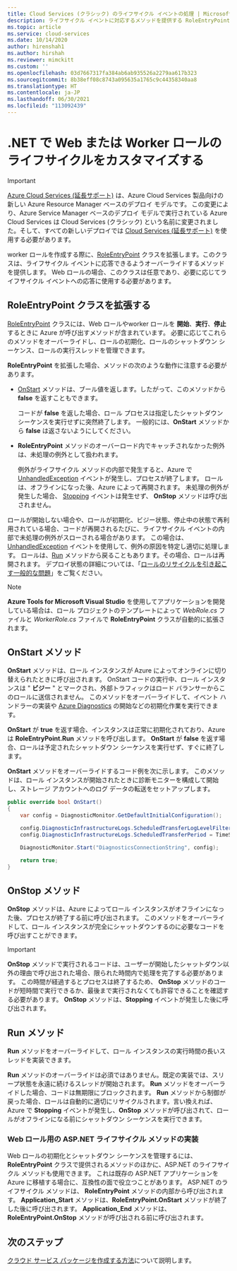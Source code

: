 ```yaml
---
title: Cloud Services (クラシック) のライフサイクル イベントの処理 | Microsoft Docs
description: ライフサイクル イベントに対応するメソッドを提供する RoleEntryPoint など、クラウド サービス ロールのライフサイクル メソッドを .NET で使用する方法について説明します。
ms.topic: article
ms.service: cloud-services
ms.date: 10/14/2020
author: hirenshah1
ms.author: hirshah
ms.reviewer: mimckitt
ms.custom: ''
ms.openlocfilehash: 03d7667317fa384ab6ab935526a2279aa617b323
ms.sourcegitcommit: 8b38eff08c8743a095635a1765c9c44358340aa8
ms.translationtype: HT
ms.contentlocale: ja-JP
ms.lasthandoff: 06/30/2021
ms.locfileid: "113092439"
---
```

# <a name="customize-the-lifecycle-of-a-web-or-worker-role-in-net"></a>.NET で Web または Worker ロールのライフサイクルをカスタマイズする

> [!IMPORTANT]
> [Azure Cloud Services (延長サポート)](../cloud-services-extended-support/overview.md) は、Azure Cloud Services 製品向けの新しい Azure Resource Manager ベースのデプロイ モデルです。 この変更により、Azure Service Manager ベースのデプロイ モデルで実行されている Azure Cloud Services は Cloud Services (クラシック) という名前に変更されました。そして、すべての新しいデプロイでは [Cloud Services (延長サポート)](../cloud-services-extended-support/overview.md) を使用する必要があります。

worker ロールを作成する際に、[RoleEntryPoint](/previous-versions/azure/reference/ee758619(v=azure.100)) クラスを拡張します。このクラスは、ライフサイクル イベントに応答できるようオーバーライドするメソッドを提供します。 Web ロールの場合、このクラスは任意であり、必要に応じてライフサイクル イベントへの応答に使用する必要があります。

## <a name="extend-the-roleentrypoint-class"></a>RoleEntryPoint クラスを拡張する
[RoleEntryPoint](/previous-versions/azure/reference/ee758619(v=azure.100)) クラスには、Web ロールやworker ロールを **開始**、**実行**、**停止** するときに Azure が呼び出すメソッドが含まれています。 必要に応じてこれらのメソッドをオーバーライドし、ロールの初期化、ロールのシャットダウン シーケンス、ロールの実行スレッドを管理できます。 

**RoleEntryPoint** を拡張した場合、メソッドの次のような動作に注意する必要があります。

* [OnStart](/previous-versions/azure/reference/ee772851(v=azure.100)) メソッドは、ブール値を返します。したがって、このメソッドから **false** を返すこともできます。
  
   コードが **false** を返した場合、ロール プロセスは指定したシャットダウン シーケンスを実行せずに突然終了します。 一般的には、**OnStart** メソッドから **false** は返さないようにしてください。
* **RoleEntryPoint** メソッドのオーバーロード内でキャッチされなかった例外は、未処理の例外として扱われます。
  
   例外がライフサイクル メソッドの内部で発生すると、Azure で [UnhandledException](/dotnet/api/system.appdomain.unhandledexception) イベントが発生し、プロセスが終了します。 ロールは、オフラインになった後、Azure によって再開されます。 未処理の例外が発生した場合、 [Stopping](/previous-versions/azure/reference/ee758136(v=azure.100)) イベントは発生せず、 **OnStop** メソッドは呼び出されません。

ロールが開始しない場合や、ロールが初期化、ビジー状態、停止中の状態で再利用されている場合、コードが再開されるたびに、ライフサイクル イベントの内部で未処理の例外がスローされる場合があります。 この場合は、[UnhandledException](/dotnet/api/system.appdomain.unhandledexception) イベントを使用して、例外の原因を特定し適切に処理します。 ロールは、[Run](/previous-versions/azure/reference/ee772746(v=azure.100)) メソッドから戻ることもあります。その場合、ロールは再開されます。 デプロイ状態の詳細については、「[ロールのリサイクルを引き起こす一般的な問題](cloud-services-troubleshoot-common-issues-which-cause-roles-recycle.md)」をご覧ください。

> [!NOTE]
> **Azure Tools for Microsoft Visual Studio** を使用してアプリケーションを開発している場合は、ロール プロジェクトのテンプレートによって *WebRole.cs* ファイルと *WorkerRole.cs* ファイルで **RoleEntryPoint** クラスが自動的に拡張されます。
> 
> 

## <a name="onstart-method"></a>OnStart メソッド
**OnStart** メソッドは、ロール インスタンスが Azure によってオンラインに切り替えられたときに呼び出されます。 OnStart コードの実行中、ロール インスタンスは " **ビジー** " とマークされ、外部トラフィックはロード バランサーからこのロールに送信されません。 このメソッドをオーバーライドして、イベント ハンドラーの実装や [Azure Diagnostics](cloud-services-how-to-monitor.md) の開始などの初期化作業を実行できます。

**OnStart** が **true** を返す場合、インスタンスは正常に初期化されており、Azure は **RoleEntryPoint.Run** メソッドを呼び出します。 **OnStart** が **false** を返す場合、ロールは予定されたシャットダウン シーケンスを実行せず、すぐに終了します。

**OnStart** メソッドをオーバーライドするコード例を次に示します。 このメソッドは、ロール インスタンスが開始されたときに診断モニターを構成して開始し、ストレージ アカウントへのログ データの転送をセットアップします。

```csharp
public override bool OnStart()
{
    var config = DiagnosticMonitor.GetDefaultInitialConfiguration();

    config.DiagnosticInfrastructureLogs.ScheduledTransferLogLevelFilter = LogLevel.Error;
    config.DiagnosticInfrastructureLogs.ScheduledTransferPeriod = TimeSpan.FromMinutes(5);

    DiagnosticMonitor.Start("DiagnosticsConnectionString", config);

    return true;
}
```

## <a name="onstop-method"></a>OnStop メソッド
**OnStop** メソッドは、Azure によってロール インスタンスがオフラインになった後、プロセスが終了する前に呼び出されます。 このメソッドをオーバーライドして、ロール インスタンスが完全にシャットダウンするのに必要なコードを呼び出すことができます。

> [!IMPORTANT]
> **OnStop** メソッドで実行されるコードは、ユーザーが開始したシャットダウン以外の理由で呼び出された場合、限られた時間内で処理を完了する必要があります。 この時間が経過するとプロセスは終了するため、 **OnStop** メソッドのコードが短時間で実行できるか、最後まで実行されなくても許容できることを確認する必要があります。 **OnStop** メソッドは、**Stopping** イベントが発生した後に呼び出されます。
> 
> 

## <a name="run-method"></a>Run メソッド
**Run** メソッドをオーバーライドして、ロール インスタンスの実行時間の長いスレッドを実装できます。

**Run** メソッドのオーバーライドは必須ではありません。既定の実装では、スリープ状態を永遠に続けるスレッドが開始されます。 **Run** メソッドをオーバーライドした場合、コードは無期限にブロックされます。 **Run** メソッドから制御が戻った場合、ロールは自動的に適切にリサイクルされます。言い換えれば、Azure で **Stopping** イベントが発生し、**OnStop** メソッドが呼び出されて、ロールがオフラインになる前にシャットダウン シーケンスを実行できます。

### <a name="implementing-the-aspnet-lifecycle-methods-for-a-web-role"></a>Web ロール用の ASP.NET ライフサイクル メソッドの実装
Web ロールの初期化とシャットダウン シーケンスを管理するには、 **RoleEntryPoint** クラスで提供されるメソッドのほかに、ASP.NET のライフサイクル メソッドも使用できます。 これは既存の ASP.NET アプリケーションを Azure に移植する場合に、互換性の面で役立つことがあります。 ASP.NET のライフサイクル メソッドは、 **RoleEntryPoint** メソッドの内部から呼び出されます。 **Application\_Start** メソッドは、**RoleEntryPoint.OnStart** メソッドが終了した後に呼び出されます。 **Application\_End** メソッドは、**RoleEntryPoint.OnStop** メソッドが呼び出される前に呼び出されます。

## <a name="next-steps"></a>次のステップ
[クラウド サービス パッケージを作成する方法](cloud-services-model-and-package.md)について説明します。




